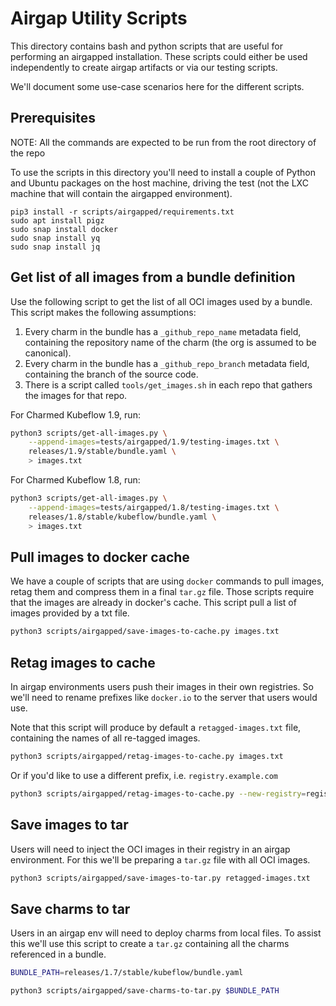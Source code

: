 # Airgap Utility Scripts

This directory contains bash and python scripts that are useful for performing
an airgapped installation. These scripts could either be used independently
to create airgap artifacts or via our testing scripts.

We'll document some use-case scenarios here for the different scripts.

## Prerequisites
NOTE: All the commands are expected to be run from the root directory of the repo

To use the scripts in this directory you'll need to install a couple of Python
and Ubuntu packages on the host machine, driving the test (not the LXC machine
that will contain the airgapped environment).
```
pip3 install -r scripts/airgapped/requirements.txt
sudo apt install pigz
sudo snap install docker
sudo snap install yq
sudo snap install jq
```

## Get list of all images from a bundle definition

Use the following script to get the list of all OCI images used by a bundle.
This script makes the following assumptions:
1. Every charm in the bundle has a `_github_repo_name` metadata field,
   containing the repository name of the charm (the org is assumed to be
   canonical).
2. Every charm in the bundle has a `_github_repo_branch` metadata field,
   containing the branch of the source code.
3. There is a script called `tools/get_images.sh` in each repo that gathers
   the images for that repo.

For Charmed Kubeflow 1.9, run:
```bash
python3 scripts/get-all-images.py \
    --append-images=tests/airgapped/1.9/testing-images.txt \
    releases/1.9/stable/bundle.yaml \
    > images.txt
```

For Charmed Kubeflow 1.8, run:
```bash
python3 scripts/get-all-images.py \
    --append-images=tests/airgapped/1.8/testing-images.txt \
    releases/1.8/stable/kubeflow/bundle.yaml \
    > images.txt
```

## Pull images to docker cache

We have a couple of scripts that are using `docker` commands to pull images,
retag them and compress them in a final `tar.gz` file. Those scripts require
that the images are already in docker's cache. This script pull a list of images
provided by a txt file.

```bash
python3 scripts/airgapped/save-images-to-cache.py images.txt
```

## Retag images to cache

In airgap environments users push their images in their own registries. So we'll
need to rename prefixes like `docker.io` to the server that users would use.

Note that this script will produce by default a `retagged-images.txt` file,
containing the names of all re-tagged images.

```bash
python3 scripts/airgapped/retag-images-to-cache.py images.txt
```

Or if you'd like to use a different prefix, i.e. `registry.example.com`
```bash
python3 scripts/airgapped/retag-images-to-cache.py --new-registry=registry.example.com images.txt
```

## Save images to tar

Users will need to inject the OCI images in their registry in an airgap
environment. For this we'll be preparing a `tar.gz` file with all OCI images.

```bash
python3 scripts/airgapped/save-images-to-tar.py retagged-images.txt
```

## Save charms to tar

Users in an airgap env will need to deploy charms from local files. To assist this
we'll use this script to create a `tar.gz` containing all the charms referenced
in a bundle.

```bash
BUNDLE_PATH=releases/1.7/stable/kubeflow/bundle.yaml

python3 scripts/airgapped/save-charms-to-tar.py $BUNDLE_PATH
```
